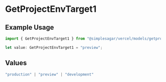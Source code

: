 # GetProjectEnvTarget1

## Example Usage

```typescript
import { GetProjectEnvTarget1 } from "@simplesagar/vercel/models/getprojectenvop.js";

let value: GetProjectEnvTarget1 = "preview";
```

## Values

```typescript
"production" | "preview" | "development"
```